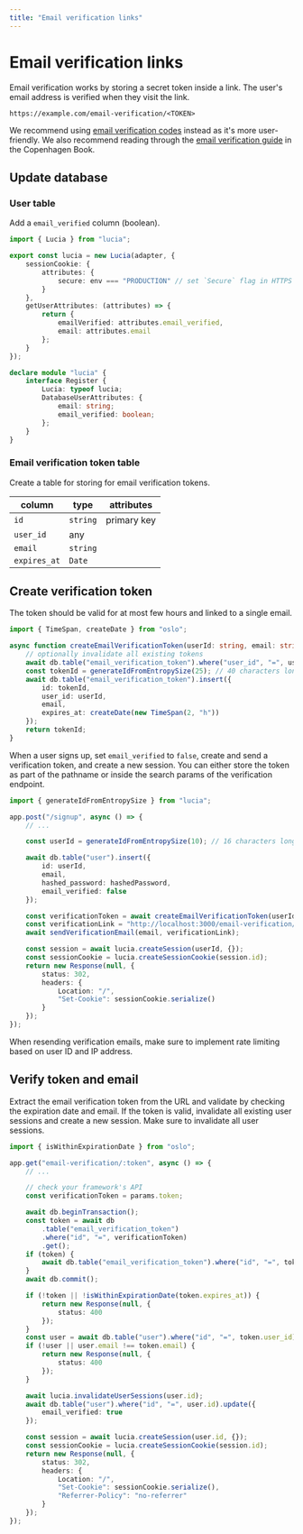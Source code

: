 ```yaml
---
title: "Email verification links"
---
```


# Email verification links

Email verification works by storing a secret token inside a link. The user's email address is verified when they visit the link.

```
https://example.com/email-verification/<TOKEN>
```

We recommend using [email verification codes](/guides/email-and-password/email-verification-codes) instead as it's more user-friendly. We also recommend reading through the [email verification guide](https://thecopenhagenbook.com/email-verification) in the Copenhagen Book.

## Update database

### User table

Add a `email_verified` column (boolean).

```ts
import { Lucia } from "lucia";

export const lucia = new Lucia(adapter, {
	sessionCookie: {
		attributes: {
			secure: env === "PRODUCTION" // set `Secure` flag in HTTPS
		}
	},
	getUserAttributes: (attributes) => {
		return {
			emailVerified: attributes.email_verified,
			email: attributes.email
		};
	}
});

declare module "lucia" {
	interface Register {
		Lucia: typeof lucia;
		DatabaseUserAttributes: {
			email: string;
			email_verified: boolean;
		};
	}
}
```

### Email verification token table

Create a table for storing for email verification tokens.

| column       | type     | attributes  |
| ------------ | -------- | ----------- |
| `id`         | `string` | primary key |
| `user_id`    | any      |             |
| `email`      | `string` |             |
| `expires_at` | `Date`   |             |

## Create verification token

The token should be valid for at most few hours and linked to a single email.

```ts
import { TimeSpan, createDate } from "oslo";

async function createEmailVerificationToken(userId: string, email: string): Promise<string> {
	// optionally invalidate all existing tokens
	await db.table("email_verification_token").where("user_id", "=", userId).deleteAll();
	const tokenId = generateIdFromEntropySize(25); // 40 characters long
	await db.table("email_verification_token").insert({
		id: tokenId,
		user_id: userId,
		email,
		expires_at: createDate(new TimeSpan(2, "h"))
	});
	return tokenId;
}
```

When a user signs up, set `email_verified` to `false`, create and send a verification token, and create a new session. You can either store the token as part of the pathname or inside the search params of the verification endpoint.

```ts
import { generateIdFromEntropySize } from "lucia";

app.post("/signup", async () => {
	// ...

	const userId = generateIdFromEntropySize(10); // 16 characters long

	await db.table("user").insert({
		id: userId,
		email,
		hashed_password: hashedPassword,
		email_verified: false
	});

	const verificationToken = await createEmailVerificationToken(userId, email);
	const verificationLink = "http://localhost:3000/email-verification/" + verificationToken;
	await sendVerificationEmail(email, verificationLink);

	const session = await lucia.createSession(userId, {});
	const sessionCookie = lucia.createSessionCookie(session.id);
	return new Response(null, {
		status: 302,
		headers: {
			Location: "/",
			"Set-Cookie": sessionCookie.serialize()
		}
	});
});
```

When resending verification emails, make sure to implement rate limiting based on user ID and IP address.

## Verify token and email

Extract the email verification token from the URL and validate by checking the expiration date and email. If the token is valid, invalidate all existing user sessions and create a new session. Make sure to invalidate all user sessions.

```ts
import { isWithinExpirationDate } from "oslo";

app.get("email-verification/:token", async () => {
	// ...

	// check your framework's API
	const verificationToken = params.token;

	await db.beginTransaction();
	const token = await db
		.table("email_verification_token")
		.where("id", "=", verificationToken)
		.get();
	if (token) {
		await db.table("email_verification_token").where("id", "=", token.id).delete();
	}
	await db.commit();

	if (!token || !isWithinExpirationDate(token.expires_at)) {
		return new Response(null, {
			status: 400
		});
	}
	const user = await db.table("user").where("id", "=", token.user_id).get();
	if (!user || user.email !== token.email) {
		return new Response(null, {
			status: 400
		});
	}

	await lucia.invalidateUserSessions(user.id);
	await db.table("user").where("id", "=", user.id).update({
		email_verified: true
	});

	const session = await lucia.createSession(user.id, {});
	const sessionCookie = lucia.createSessionCookie(session.id);
	return new Response(null, {
		status: 302,
		headers: {
			Location: "/",
			"Set-Cookie": sessionCookie.serialize(),
			"Referrer-Policy": "no-referrer"
		}
	});
});
```
